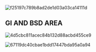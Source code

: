 

![f25197c789b8ad2de1d03a03ca14111d](https://github.com/user-attachments/assets/84079a4c-4493-442e-a771-3d4298e0099d)



## GI AND BSD AREA

![4d5cbc811acec84b132d88acbd455ce9](https://github.com/user-attachments/assets/3eedbeaf-edf8-4025-bde6-4086aad98bae)

![67119dc40cbae1bdd17447bda95a0a94](https://github.com/user-attachments/assets/a92d9dc0-596d-4768-8027-ef5311ec8515)


